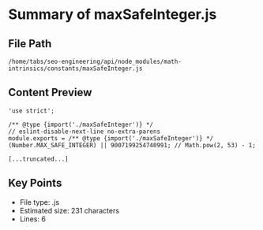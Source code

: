 # Summary of maxSafeInteger.js
  
## File Path
`/home/tabs/seo-engineering/api/node_modules/math-intrinsics/constants/maxSafeInteger.js`

## Content Preview
```
'use strict';

/** @type {import('./maxSafeInteger')} */
// eslint-disable-next-line no-extra-parens
module.exports = /** @type {import('./maxSafeInteger')} */ (Number.MAX_SAFE_INTEGER) || 9007199254740991; // Math.pow(2, 53) - 1;

[...truncated...]
```

## Key Points
- File type: .js
- Estimated size: 231 characters
- Lines: 6
